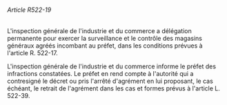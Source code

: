 ###### Article R522-19

L'inspection générale de l'industrie et du commerce a délégation permanente pour exercer la surveillance et le contrôle des magasins généraux agréés incombant au préfet, dans les conditions prévues à l'article R. 522-17.

L'inspection générale de l'industrie et du commerce informe le préfet des infractions constatées. Le préfet en rend compte à l'autorité qui a contresigné le décret ou pris l'arrêté d'agrément en lui proposant, le cas échéant, le retrait de l'agrément dans les cas et formes prévus à l'article L. 522-39.

